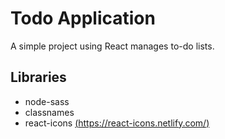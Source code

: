 # Todo Application
A simple project using React manages to-do lists.

## Libraries
- node-sass  
- classnames  
- react-icons [(https://react-icons.netlify.com/)](https://react-icons.netlify.com/)